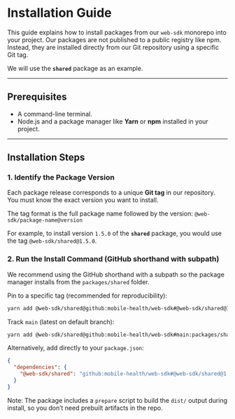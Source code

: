 # Installation Guide

This guide explains how to install packages from our `web-sdk` monorepo into your project. Our packages are not published to a public registry like npm. Instead, they are installed directly from our Git repository using a specific Git tag.

We will use the **`shared`** package as an example.

---

## Prerequisites

* A command-line terminal.
* Node.js and a package manager like **Yarn** or **npm** installed in your project.

---

## Installation Steps

### 1. Identify the Package Version

Each package release corresponds to a unique **Git tag** in our repository. You must know the exact version you want to install.

The tag format is the full package name followed by the version:
`@web-sdk/package-name@version`

For example, to install version `1.5.0` of the **`shared`** package, you would use the tag `@web-sdk/shared@1.5.0`.

### 2. Run the Install Command (GitHub shorthand with subpath)

We recommend using the GitHub shorthand with a subpath so the package manager installs from the `packages/shared` folder.

Pin to a specific tag (recommended for reproducibility):
```bash
yarn add @web-sdk/shared@github:mobile-health/web-sdk#@web-sdk/shared@1.5.0:packages/shared
```

Track `main` (latest on default branch):
```bash
yarn add @web-sdk/shared@github:mobile-health/web-sdk#main:packages/shared
```

Alternatively, add directly to your `package.json`:
```json
{
  "dependencies": {
    "@web-sdk/shared": "github:mobile-health/web-sdk#@web-sdk/shared@1.5.0:packages/shared"
  }
}
```

Note: The package includes a `prepare` script to build the `dist/` output during install, so you don’t need prebuilt artifacts in the repo.